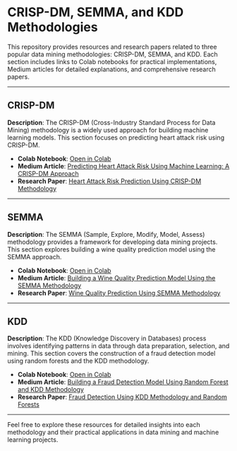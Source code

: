 # CRISP-DM, SEMMA, and KDD Methodologies

This repository provides resources and research papers related to three popular data mining methodologies: CRISP-DM, SEMMA, and KDD. Each section includes links to Colab notebooks for practical implementations, Medium articles for detailed explanations, and comprehensive research papers.

---

## CRISP-DM

**Description**: The CRISP-DM (Cross-Industry Standard Process for Data Mining) methodology is a widely used approach for building machine learning models. This section focuses on predicting heart attack risk using CRISP-DM.

- **Colab Notebook**: [Open in Colab](https://colab.research.google.com/drive/17-Qg3IG7U9KRALZMeghcycIY3CFLt9RG?usp=sharing)
- **Medium Article**: [Predicting Heart Attack Risk Using Machine Learning: A CRISP-DM Approach](https://medium.com/@satvik.atmakuri9/predicting-heart-attack-risk-using-machine-learning-a-crisp-dm-approach-61e400ea921c)
- **Research Paper**: [Heart Attack Risk Prediction Using CRISP-DM Methodology](CRISP-DM/crisp_dm_RP.pdf)

---

## SEMMA

**Description**: The SEMMA (Sample, Explore, Modify, Model, Assess) methodology provides a framework for developing data mining projects. This section explores building a wine quality prediction model using the SEMMA approach.

- **Colab Notebook**: [Open in Colab](https://colab.research.google.com/drive/1cc7h2oKrqVOn7EPdodoODq_Js18damrn?usp=sharing)
- **Medium Article**: [Building a Wine Quality Prediction Model Using the SEMMA Methodology](https://medium.com/@satvik.atmakuri9/building-a-wine-quality-prediction-model-using-the-semma-methodology-a0047595cf12)
- **Research Paper**: [Wine Quality Prediction Using SEMMA Methodology](SEMMA/SEMMA_Research_Paper.pdf)

---

## KDD

**Description**: The KDD (Knowledge Discovery in Databases) process involves identifying patterns in data through data preparation, selection, and mining. This section covers the construction of a fraud detection model using random forests and the KDD methodology.

- **Colab Notebook**: [Open in Colab](https://colab.research.google.com/drive/12GommP7NBqT1dj1Dc960vpBYBB4sdU50?usp=sharing)
- **Medium Article**: [Building a Fraud Detection Model Using Random Forest and KDD Methodology](https://medium.com/@satvik.atmakuri9/building-a-fraud-detection-model-using-random-forest-and-kdd-methodology-b493d4c66205)
- **Research Paper**: [Fraud Detection Using KDD Methodology and Random Forests](KDD/KDD_Research_Paper.pdf)

---

Feel free to explore these resources for detailed insights into each methodology and their practical applications in data mining and machine learning projects.

